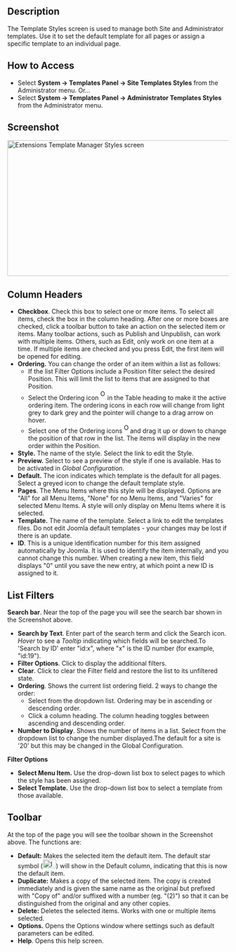 <!-- Filename: Help4.x:Templates:_Styles / Display title: Plantillas: Estilos -->

## Description

The Template Styles screen is used to manage both Site and Administrator
templates. Use it to set the default template for all pages or assign a
specific template to an individual page.

## How to Access

- Select **System → Templates Panel → Site Templates Styles**
  from the Administrator menu. Or...
- Select **System → Templates Panel → Administrator Templates
  Styles** from the Administrator menu.

## Screenshot

<img
src="https://docs.joomla.org/images/5/51/Help-4x-Extensions-Template-Manager-Styles-screen-en.png"
decoding="async" data-file-width="800" data-file-height="308"
width="800" height="308"
alt="Extensions Template Manager Styles screen" />

## Column Headers

- **Checkbox**. Check this box to select one or more items. To select
  all items, check the box in the column heading. After one or more
  boxes are checked, click a toolbar button to take an action on the
  selected item or items. Many toolbar actions, such as Publish and
  Unpublish, can work with multiple items. Others, such as Edit, only
  work on one item at a time. If multiple items are checked and you
  press Edit, the first item will be opened for editing.
- **Ordering.** You can change the order of an item within a list as
  follows:
  - If the list Filter Options include a Position filter select the
    desired Position. This will limit the list to items that are
    assigned to that Position.
  - Select the Ordering icon <img
    src="https://docs.joomla.org/images/e/ee/Help30-Ordering-colheader-icon.png"
    decoding="async" data-file-width="12" data-file-height="23" width="12"
    height="23" alt="Ordering column header icon" /> in the Table
    heading to make it the active ordering item. The ordering icons in
    each row will change from light grey to dark grey and the pointer
    will change to a drag arrow on hover.
  - Select one of the Ordering icons <img
    src="https://docs.joomla.org/images/8/87/Help30-Ordering-colheader-grab-bar-icon.png"
    decoding="async" data-file-width="10" data-file-height="21" width="10"
    height="21" alt="Ordering drag icon" /> and
    drag it up or down to change the position of that row in the list.
    The items will display in the new order within the Position.
- **Style.** The name of the style. Select the link to edit the Style.
- **Preview.** Select to see a preview of the style if one is available.
  Has to be activated in *Global Configuration*.
- **Default.** The icon indicates which template is the default for all
  pages. Select a greyed icon to change the default template style.
- **Pages**. The Menu Items where this style will be displayed. Options
  are "All" for all Menu Items, "None" for no Menu Items, and "Varies"
  for selected Menu Items. A style will only display on Menu Items where
  it is selected.
- **Template.** The name of the template. Select a link to edit the
  templates files. Do not edit Joomla default templates - your changes
  may be lost if there is an update.
- **ID**. This is a unique identification number for this item assigned
  automatically by Joomla. It is used to identify the item internally,
  and you cannot change this number. When creating a new item, this
  field displays "0" until you save the new entry, at which point a new
  ID is assigned to it.

## List Filters

**Search bar**. Near the top of the page you will see the search bar
shown in the Screenshot above.

- **Search by Text**. Enter part of the search term and click the Search
  icon. *Hover* to see a *Tooltip* indicating which fields will be
  searched.To 'Search by ID' enter "id:x", where "x" is the ID number
  (for example, "id:19").
- **Filter Options**. Click to display the additional filters.
- **Clear**. Click to clear the Filter field and restore the list to its
  unfiltered state.
- **Ordering**. Shows the current list ordering field. 2 ways to change
  the order:
  - Select from the dropdown list. Ordering may be in ascending or
    descending order.
  - Click a column heading. The column heading toggles between ascending
    and descending order.
- **Number to Display**. Shows the number of items in a list. Select
  from the dropdown list to change the number displayed.The default for
  a site is '20' but this may be changed in the Global Configuration.

**Filter Options**

- **Select Menu Item.** Use the drop-down list box to select pages to
  which the style has been assigned.
- **Select Template.** Use the drop-down list box to select a template
  from those available.

## Toolbar

At the top of the page you will see the toolbar shown in the
Screenshot above. The functions are:

- **Default:** Makes the selected item the default item. The default
  star symbol
  (<img src="https://docs.joomla.org/images/7/7e/Icon-16-default.png"
  decoding="async" data-file-width="30" data-file-height="20" width="30"
  height="20" alt="Icon 16 default.png" />) will show in the Default
  column, indicating that this is now the default item.
- **Duplicate:** Makes a copy of the selected item. The copy is created
  immediately and is given the same name as the original but prefixed
  with "Copy of" and/or suffixed with a number (eg. "(2)") so that it
  can be distinguished from the original and any other copies.
- **Delete:** Deletes the selected items. Works with one or multiple
  items selected.
- **Options.** Opens the Options window where settings such as default
  parameters can be edited.
- **Help**. Opens this help screen.
